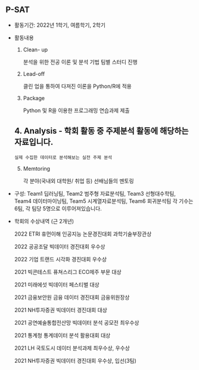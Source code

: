 ## P-SAT


- 활동기간: 2022년 1학기, 여름학기, 2학기




- 활동내용
   1. Clean- up
   
      분석을 위한 전공 이론 및 분석 기법 팀별 스터디 진행
      
   2. Lead-off 
   
      클린 업을 통하여 다져진 이론을 Python/R에 적용
      
   3. Package 
   
      Python 및 R을 이용한 프로그래밍 연습과제 제출
      
  ##  4. Analysis - 학회 활동 중 주제분석 활동에 해당하는 자료입니다.
   
      실제 수집한 데이터로 분석해보는 실전 주제 분석
      
   5. Memtoring 
   
      각 분야(국내외 대학원/ 취업 등) 선배님들의 멘토링




- 구성: Team1 딥러닝팀, Team2 범주형 자료분석팀, Team3 선형대수학팀, Team4 데이터마이닝팀, Team5 시계열자료분석팀, Team6 회귀분석팀
   각 기수는 6팀, 각 팀당 5명으로 이루어져있습니다.
   
   
   

- 학회의 수상내역 (근 2개년) 

   2022 ETRI 휴먼이해 인공지능 논문경진대회 과학기술부장관상 
   
   2022 공공조달 빅데이터 경진대회 우수상 
   
   2022 기업 트랜드 시각화 경진대회 우수상 
   
   2021 빅콘테스트 퓨쳐스리그 ECO제주 부문 대상 
   
   2021 미래에섯 빅데이터 페스티벌 대상 
   
   2021 금융보안원 금융 데이터 경진대회 금융위원장상 
   
   2021 NH투자증권 빅데이터 경진대회 대상 
   
   2021 공연예술통합전산망 빅데이터 분석 공모전 최우수상 
   
   2021 통계청 통계데이터 분석 활용대회 대상 
   
   2021 LH 국토도시 데이터 분석과제 최우수상, 우수상 
   
   2021 NH투자증권 빅데이터 경진대회 우수상, 입선(3팀) 
   
   
